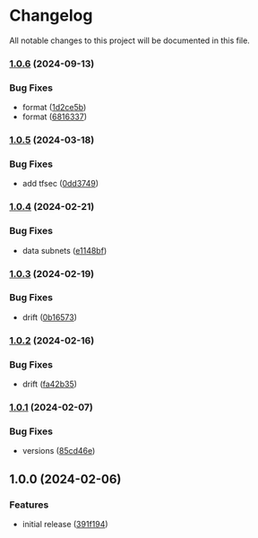 # Changelog

All notable changes to this project will be documented in this file.

### [1.0.6](https://github.com/finisterra-io/terraform-aws-elbv2/compare/v1.0.5...v1.0.6) (2024-09-13)


### Bug Fixes

* format ([1d2ce5b](https://github.com/finisterra-io/terraform-aws-elbv2/commit/1d2ce5b467058aa42c3ab12875be67db5639b268))
* format ([6816337](https://github.com/finisterra-io/terraform-aws-elbv2/commit/68163374bce835b0da6d17894206595048d12909))

### [1.0.5](https://github.com/finisterra-io/terraform-aws-elbv2/compare/v1.0.4...v1.0.5) (2024-03-18)


### Bug Fixes

* add tfsec ([0dd3749](https://github.com/finisterra-io/terraform-aws-elbv2/commit/0dd37498dc8eb7c503a6b8db4f98290692beca24))

### [1.0.4](https://github.com/finisterra-io/terraform-aws-elbv2/compare/v1.0.3...v1.0.4) (2024-02-21)


### Bug Fixes

* data subnets ([e1148bf](https://github.com/finisterra-io/terraform-aws-elbv2/commit/e1148bff1290af464e1764a9326e8ed42dd35caf))

### [1.0.3](https://github.com/finisterra-io/terraform-aws-elbv2/compare/v1.0.2...v1.0.3) (2024-02-19)


### Bug Fixes

* drift ([0b16573](https://github.com/finisterra-io/terraform-aws-elbv2/commit/0b16573504ffd494c5e14c7e1b58ae8542e22ea7))

### [1.0.2](https://github.com/finisterra-io/terraform-aws-elbv2/compare/v1.0.1...v1.0.2) (2024-02-16)


### Bug Fixes

* drift ([fa42b35](https://github.com/finisterra-io/terraform-aws-elbv2/commit/fa42b359897b8e598f25b9f15d6c46fc00127be4))

### [1.0.1](https://github.com/finisterra-io/terraform-aws-elbv2/compare/v1.0.0...v1.0.1) (2024-02-07)


### Bug Fixes

* versions ([85cd46e](https://github.com/finisterra-io/terraform-aws-elbv2/commit/85cd46eed404915d529fdea4bfdf724d4d0a6be6))

## 1.0.0 (2024-02-06)


### Features

* initial release ([391f194](https://github.com/finisterra-io/terraform-aws-elbv2/commit/391f194e4b1744353725b8b08f53d8427580ad6b))

